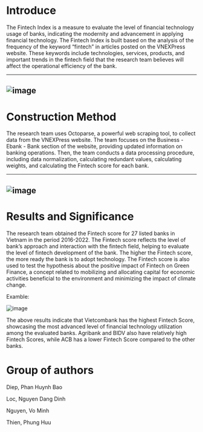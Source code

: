 # Introduce
The Fintech Index is a measure to evaluate the level of financial technology usage of banks, indicating the modernity and advancement in applying financial technology. The Fintech Index is built based on the analysis of the frequency of the keyword “fintech” in articles posted on the VNEXPress website. These keywords include technologies, services, products, and important trends in the fintech field that the research team believes will affect the operational efficiency of the bank.

---
![image](https://github.com/Neyung/NNCT-2024/assets/120383829/e7819d44-d38e-422b-9c56-8276127076cd)
---

# Construction Method
The research team uses Octoparse, a powerful web scraping tool, to collect data from the VNEXPress website. The team focuses on the Business - Ebank - Bank section of the website, providing updated information on banking operations. Then, the team conducts a data processing procedure, including data normalization, calculating redundant values, calculating weights, and calculating the Fintech score for each bank. 

---
![image](https://github.com/Neyung/NNCT-2024/assets/120383829/4a8534c2-4048-4ed9-a26e-60bd43fec619)
---

# Results and Significance
The research team obtained the Fintech score for 27 listed banks in Vietnam in the period 2016-2022. The Fintech score reflects the level of bank’s approach and interaction with the fintech field, helping to evaluate the level of fintech development of the bank. The higher the Fintech score, the more ready the bank is to adopt technology. The Fintech score is also used to test the hypothesis about the positive impact of Fintech on Green Finance, a concept related to mobilizing and allocating capital for economic activities beneficial to the environment and minimizing the impact of climate change.

Examble:

![image](https://github.com/Neyung/NNCT-2024/assets/120383829/ab08d667-eb65-47bc-8623-87954b651343)

The above results indicate that Vietcombank has the highest Fintech Score, showcasing the most advanced level of financial technology utilization among the evaluated banks. Agribank and BIDV also have relatively high Fintech Scores, while ACB has a lower Fintech Score compared to the other banks.

# Group of authors
Diep, Phan Huynh Bao

Loc, Nguyen Dang Dinh

Nguyen, Vo Minh

Thien, Phung Huu
